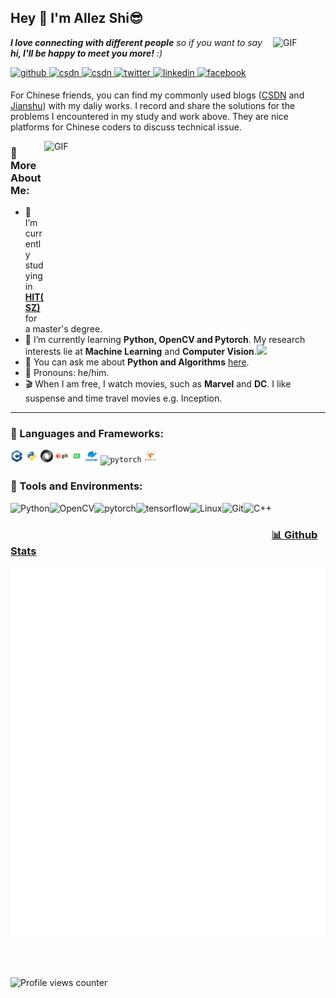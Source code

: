 ## Hey 👋 I'm Allez Shi😎 
<img align="right" alt="GIF" src="https://media.giphy.com/media/LnQjpWaON8nhr21vNW/giphy.gif" width="84" title="Say HI"> <em><b>I love connecting with different people</b> so if you want to say <b>hi, I'll be happy to meet you more!</b> :)</em>


<div align="left">
<a href="https://github.com/allezsyh" target="_blank">
<img src=https://img.shields.io/badge/github-%2324292e.svg?&style=for-the-badge&logo=github&logoColor=white alt=github style="margin-bottom: 5px;" />
</a>
<a href="https://blog.csdn.net/LemonShy2019?type=blog" target="_blank">
<img src=https://img.shields.io/badge/csdn-%23EE4831.svg?&style=for-the-badge&logo= csdn &logoColor=white alt=csdn style="margin-bottom: 5px;" />
</a>  
<a href="https://www.zhihu.com/people/gu-du-de-guan-cha-zhe-14-91" target="_blank">
<img src=https://img.shields.io/badge/zhihu-%232E87FB.svg?&style=for-the-badge&logo=zhihu&logoColor=white alt=csdn style="margin-bottom: 5px;" />
</a>
<a href="https://twitter.com/AllezShi" target="_blank">
<img src=https://img.shields.io/badge/twitter-%2300acee.svg?&style=for-the-badge&logo=twitter&logoColor=white alt=twitter style="margin-bottom: 5px;" />
</a>
<a href="https://www.linkedin.com/in/yuhang-shi-20166a235/" target="_blank">
<img src=https://img.shields.io/badge/linkedin-%231E77B5.svg?&style=for-the-badge&logo=linkedin&logoColor=white alt=linkedin style="margin-bottom: 5px;" />
</a>
<a href="https://www.facebook.com/profile.php?id=100079534635939" target="_blank">
<img src=https://img.shields.io/badge/facebook-%232E87FB.svg?&style=for-the-badge&logo=facebook&logoColor=white alt=facebook style="margin-bottom: 5px;" />
</a>

For Chinese friends, you can find my commonly used blogs ([CSDN](https://blog.csdn.net/LemonShy2019?type=blog) and [Jianshu](https://www.jianshu.com/u/00103a9c18e4)) with my daliy works.
I record and share the solutions for the problems I encountered in my study and work above.
They are nice platforms for Chinese coders to discuss technical issue.

<img align="right" alt="GIF" src="https://github.com/allezsyh/allezsyh/blob/main/code.gif?raw=true" width="450" height="288" />

### 🧐 More About Me:
- 🔭 I’m currently studying in **[HIT(SZ)](https://www.hitsz.edu.cn/)** for a master's degree.
- 🌱 I’m currently learning **Python, OpenCV and Pytorch**. My research interests lie at **Machine Learning** and **Computer Vision**.</a><img src="https://media.giphy.com/media/WUlplcMpOCEmTGBtBW/giphy.gif" width="30">
- 💬 You can ask me about **Python and Algorithms** [here](https://github.com/allezsyh/allezsyh/issues).
- 👨 Pronouns: he/him.
- 🎬 When I am free, I watch movies, such as **Marvel** and **DC**. I like suspense and time travel movies e.g. Inception.

---

### 🔨 Languages and Frameworks:
<code><img height="20" src="https://raw.githubusercontent.com/github/explore/80688e429a7d4ef2fca1e82350fe8e3517d3494d/topics/cpp/cpp.png" alt="C++" title="C++"></code>
<code><img height="20" src="https://raw.githubusercontent.com/github/explore/80688e429a7d4ef2fca1e82350fe8e3517d3494d/topics/python/python.png" alt="Python" title="Python"></code>
<code><img height="20" src="https://raw.githubusercontent.com/github/explore/80688e429a7d4ef2fca1e82350fe8e3517d3494d/topics/json/json.png" alt="JSON" title="JSON"></code>
<code><img height="20" src="https://raw.githubusercontent.com/github/explore/80688e429a7d4ef2fca1e82350fe8e3517d3494d/topics/git/git.png" alt="Git" title="Git"></code>
<code><img height="20" src="https://raw.githubusercontent.com/github/explore/80688e429a7d4ef2fca1e82350fe8e3517d3494d/topics/qt/qt.png" alt="Qt" title="Qt"></code>
<code><img height="20" src="https://raw.githubusercontent.com/github/explore/80688e429a7d4ef2fca1e82350fe8e3517d3494d/topics/docker/docker.png" alt="Docker" title="Docker"></code>
<code><img height="20" src="https://github.com/allezsyh/allezsyh/blob/main/pytorch-logo.png" alt="pytorch" title="pytorch"></code>
<code><img height="20" src="https://raw.githubusercontent.com/github/explore/80688e429a7d4ef2fca1e82350fe8e3517d3494d/topics/tensorflow/tensorflow.png" alt="TensorFlow" title="TensorFlow"></code>

### 🔨 Tools and Environments:

<a href="https://www.python.org" target="_blank"><img align="left" alt="Python" height ="42px" src="https://profilinator.rishav.dev/skills-assets/python-original.svg"></a>
<a href="https://www.python.org" target="_blank"><img align="left" alt="OpenCV" height ="42px" src="https://profilinator.rishav.dev/skills-assets/opencv-icon.svg"></a>
<a href="https://pytorch.org/" target="_blank"> <img align="left" src="https://profilinator.rishav.dev/skills-assets/pytorch-icon.svg" alt="pytorch" height="42px"/> </a> 
<a href="https://www.tensorflow.org" target="_blank"> <img align="left" src="https://profilinator.rishav.dev/skills-assets/tensorflow-icon.svg" alt="tensorflow" height="42px"/> </a> 
<a href="https://www.python.org" target="_blank"><img align="left" alt="Linux" height ="42px" src="https://profilinator.rishav.dev/skills-assets/linux-original.svg"></a>
<a href="https://www.python.org" target="_blank"><img align="left" alt="Git" height ="42px" src="https://profilinator.rishav.dev/skills-assets/git-scm-icon.svg"></a>
<a href="https://www.python.org" target="_blank"><img align="left" alt="C++" height ="42px" src="https://profilinator.rishav.dev/skills-assets/cplusplus-original.svg">

</td></tr></table>  

<br/>   

### 📊 Github Stats
  
 <!-- [![AllezShi's GitHub stats](https://github-readme-stats.vercel.app/api?username=allezsyh)](https://github.com/allezsyh/github-readme-stats)
[![Top Langs](https://github-readme-stats.vercel.app/api/top-langs/?username=allezsyh)](https://github.com/allezsyh/github-readme-stats) -->

![Stats Overview](https://raw.githubusercontent.com/allezsyh/github-stats-transparent/output/generated/overview.svg)
![Most Used Languages](https://raw.githubusercontent.com/allezsyh/github-stats-transparent/output/generated/languages.svg)

</a>

<br>

<!-- ### 🛠️ My Projects
<a href="https://github.com/rahul-jha98/Artistify.ai" target="_blank"> <img alt="artistify" src="./projects/artistify.svg" height="68" align="left"> </a>
<a href="https://github.com/rahul-jha98/sheets-database" target="_blank"> <img alt="sheetsdatabase" src="./projects/sheetsdatabase.svg"  height="68" align="left"> </a>
<a href="https://github.com/rahul-jha98/README_icons" target="_blank"> <img alt="readmeicons" src="./projects/readmeicons.svg" height="68" align="left"> </a>
<a href="https://github.com/rahul-jha98/PasswordKeeper" target="_blank"> <img alt="passwordkeeper" src="./projects/passwordkeeper.svg" height="68" align="left"> </a>
 -->
 
<br/>  

![Profile views counter](https://komarev.com/ghpvc/?username=allezsyh&&style=flat-square)  

<br/>  
